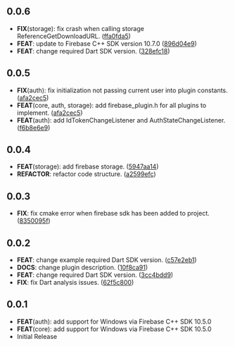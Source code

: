 ## 0.0.6

- **FIX**(storage): fix crash when calling storage ReferenceGetDownloadURL. ([ffa0fda5](https://github.com/ipliu/firebase_windows/commit/ffa0fda5120fa309c5100132149b298324861b71))
- **FEAT**: update to Firebase C++ SDK version 10.7.0 ([896d04e9](https://github.com/ipliu/firebase_windows/commit/896d04e97076ee181ef3156ecd432343113c2909))
- **FEAT**: change required Dart SDK version. ([328efc18](https://github.com/ipliu/firebase_windows/commit/328efc187e8d70ab5b0b3f3988b8601a01762dd8))

## 0.0.5

- **FIX**(auth): fix initialization not passing current user into plugin constants. ([afa2cec5](https://github.com/ipliu/firebase_windows/commit/afa2cec51e915531538bc83ca4705d8dc35f89d9))
- **FEAT**(core, auth, storage): add firebase_plugin.h for all plugins to implement. ([afa2cec5](https://github.com/ipliu/firebase_windows/commit/afa2cec51e915531538bc83ca4705d8dc35f89d9))
- **FEAT**(auth): add IdTokenChangeListener and AuthStateChangeListener. ([f6b8e6e9](https://github.com/ipliu/firebase_windows/commit/f6b8e6e99f678d6f6675ab0238fcdc94cfe15e04))

## 0.0.4

- **FEAT**(storage): add firebase storage. ([5947aa14](https://github.com/ipliu/firebase_windows/commit/5947aa14c0ad4f5f27f4d52f794c1d1902199d28))
- **REFACTOR**: refactor code structure. ([a2599efc](https://github.com/ipliu/firebase_windows/commit/a2599efc689186128593d55cd53ae5ac10141c2d))

## 0.0.3

- **FIX**: fix cmake error when firebase sdk has been added to project. ([8350095f](https://github.com/ipliu/firebase_windows/commit/8350095fa7528b5e29532182d78645c90d913296))

## 0.0.2

- **FEAT**: change example required Dart SDK version. ([c57e2eb1](https://github.com/ipliu/firebase_windows/commit/c57e2eb1c3aae598bda6a94069fbf56a82e9eb3d))
- **DOCS**: change plugin description. ([10f8ca91](https://github.com/ipliu/firebase_windows/commit/10f8ca91e6ab65f8bd16ed05f8a22491167087fe))
- **FEAT**: change required Dart SDK version. ([3cc4bdd9](https://github.com/ipliu/firebase_windows/commit/3cc4bdd9fbbfbc3f059d102a733799ead3635158))
- **FIX**: fix Dart analysis issues. ([62f5c800](https://github.com/ipliu/firebase_windows/commit/62f5c800356216db1acd7e3e40079df25dd007f7))

## 0.0.1

- **FEAT**(auth): add support for Windows via Firebase C++ SDK 10.5.0
- **FEAT**(core): add support for Windows via Firebase C++ SDK 10.5.0
- Initial Release
